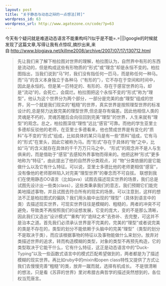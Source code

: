 ```yaml
--- 
layout: post
title: "关于静态与动态之辩的一点想法[转]"
wordpress_id: 63
wordpress_url: http://www.agatezone.cn/code/?p=63
---
```

今天有个疑问就是难道动态语言不能重构吗?(似乎是不能=.=|||)google的时候就发现了这篇文章,写得让我有点惊叹,摘抄出来,来自:http://www.blogjava.net/killme2008/archive/2007/07/17/130712.html
<blockquote>先让我们来了解下柏拉图对世界的理解，柏拉图认为，自然界中有形的东西是流动的，但是构成这些有形物质的“形式”或“理念”却是永恒不变的。柏拉图指出，当我们说到“马”时，我们没有指任何一匹马，而是称任何一种马。而“马”的含义本身独立于各种马（“有形的”），它不存在于空间和时间中，因此是永恒的。但是某一匹特定的、有形的、存在于感官世界的马，却是“流动”的，会死亡，会腐烂。柏拉图把这个永恒不变的“形式”称为“理型”，他认为这个世界分为两个部分，一部分是完美的由“理型”组成的世界，另一个就是我们现实的“粗糙”的世界，真实世界是按照理型世界的标准设计的,总是努力达致完美的理型世界,但总是存有偏差。因此他相信人类的灵魂是不朽的，灵魂苏醒后会向往回到完美“理型”的世界，人生来就有“理型”的观念。总之，柏拉图深信“理性”远比“感官”可靠。而他的学生亚里士多德却反驳他的老师，在亚里士多德看来，他也赞成世界是有变化的“质料”与不变的“形式”组成，比如具体的某只马是有一些“质料”组成，它有马的“形式”在里头，因此它被称为马。而“形式”存在于具体的“物”之中，比如“马”的含义就存在具体的千千万万只马之中， “形式”的观念并不是人与生俱来的，而是借助于“感官”去感知外界事物而得来的。他把这种“形式”更多地称为“特征”，由此提出了他的自然界分类观点，对 “物”分类依据的是它能做什么以及它有什么特征。可以说，亚里士多德比他的老师更相信“感官”，没有像他的老师那样陷入对完美“理型世界”的眷念而不可自拔。
联想到我们在使用静态OO语言（比如java）试图去描述现实世界的场景，我们总是试图先设计出一些类(class），这些类秉承我们的意志，我们预期它们能完美地描述事物，并且试图去符合所有的现实的场景。可以注意到，这样的想法不正是柏拉图式的偏执？我们用头脑中出现的“理型”（具体到语言中的类）去描述现实世界，可现实世界往往是模糊的、粗糙的，两者的冲突不可避免，导致类不再按照我们的设想发展，它变的庞大，变的不是那么清晰，因此我们又造出“设计模式”“重构”的“诡辩之术”去弥补、去完整，可这并不是治本之道。首先我们必须承认世界是不完美的，完美的“理型”或者说完美的类是不存在的，类型的划分不能依赖于头脑中的完美“理型”（类型的划分不是取决于类），而应该根据事物的特征以及事物能做什么来划分。放弃对类描述世界的追求，转而构造模糊的类型，对象的类型不再预先构造，它的类型取决于它能干什么，它有什么特征，这正是动态语言中的“Duck-Typing”以及一些函数式语言中的模式匹配希望做到的，两者都是为了描述模糊的现实世界。再比如ruby中的mixin和open class特性又提供了方式让我们去慢慢完善“粗糙”的类，放弃一蹴而就，选择有机成长。
不是很清晰的想法，只是看《苏菲的世界》里对希腊古典哲学的描述突然想到的，各位权当荒唐言。</blockquote>

